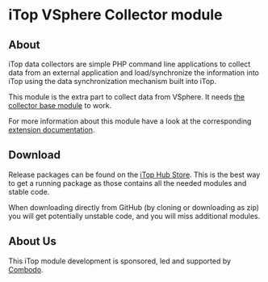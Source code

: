 # iTop VSphere Collector module

## About

iTop data collectors are simple PHP command line applications to collect data from an external application and load/synchronize the
 information into iTop using the data synchronization mechanism built into iTop.

This module is the extra part to collect data from VSphere. It needs [the collector base module](https://github.com/Combodo/itop-data-collector-base) to work.

For more information about this module have a look at the corresponding [extension documentation](https://www.itophub.io/wiki/page?id=extensions%3Avsphere-data-collector).


## Download

Release packages can be found on the [iTop Hub Store](https://store.itophub.io/en_US/taxons/all-extensions). This is the best way to get
 a running package as those contains all the needed modules and stable code. 

When downloading directly from GitHub (by cloning or downloading as zip) you will get potentially unstable code, and you will miss
 additional modules.  


## About Us

This iTop module development is sponsored, led and supported by [Combodo](https://www.combodo.com).
